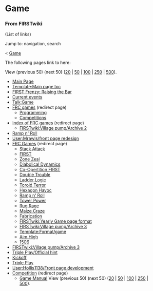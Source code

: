 # Game

### From FIRSTwiki

(List of links)

Jump to: navigation, search

&lt; [Game](/index.php?title=Game&redirect=no "Game" )  

The following pages link to here:

View (previous 50) (next 50)
([20](/index.php?title=Special:Whatlinkshere/Game&limit=20&from=0
"Special:Whatlinkshere/Game" ) |
[50](/index.php?title=Special:Whatlinkshere/Game&limit=50&from=0
"Special:Whatlinkshere/Game" ) |
[100](/index.php?title=Special:Whatlinkshere/Game&limit=100&from=0
"Special:Whatlinkshere/Game" ) |
[250](/index.php?title=Special:Whatlinkshere/Game&limit=250&from=0
"Special:Whatlinkshere/Game" ) |
[500](/index.php?title=Special:Whatlinkshere/Game&limit=500&from=0
"Special:Whatlinkshere/Game" )).

  * [Main Page](Main_Page "Main Page" )
  * [Template:Main page toc](Template:Main_page_toc "Template:Main page toc" )
  * [FIRST Frenzy: Raising the Bar](FIRST_Frenzy:_Raising_the_Bar "FIRST Frenzy: Raising the Bar" )
  * [Current events](Current_events "Current events" )
  * [Talk:Game](Talk:Game "Talk:Game" )
  * [FRC games](/index.php?title=FRC_games&redirect=no "FRC games" ) (redirect page) 
    * [Programming](Programming "Programming" )
    * [Competitions](Competitions "Competitions" )
  * [Index of FRC games](/index.php?title=Index_of_FRC_games&redirect=no "Index of FRC games" ) (redirect page) 
    * [FIRSTwiki:Village pump/Archive 2](FIRSTwiki:Village_pump/Archive_2 "FIRSTwiki:Village pump/Archive 2" )
  * [Ramp n' Roll](Ramp_n%27_Roll "Ramp n' Roll" )
  * [User:Mrawls/front page redesign](User:Mrawls/front_page_redesign "User:Mrawls/front page redesign" )
  * [FRC Games](/index.php?title=FRC_Games&redirect=no "FRC Games" ) (redirect page) 
    * [Stack Attack](Stack_Attack "Stack Attack" )
    * [FIRST](FIRST "FIRST" )
    * [Zone Zeal](Zone_Zeal "Zone Zeal" )
    * [Diabolical Dynamics](Diabolical_Dynamics "Diabolical Dynamics" )
    * [Co-Opertition FIRST](Co-Opertition_FIRST "Co-Opertition FIRST" )
    * [Double Trouble](Double_Trouble "Double Trouble" )
    * [Ladder Logic](Ladder_Logic "Ladder Logic" )
    * [Toroid Terror](Toroid_Terror "Toroid Terror" )
    * [Hexagon Havoc](Hexagon_Havoc "Hexagon Havoc" )
    * [Ramp n' Roll](Ramp_n%27_Roll "Ramp n' Roll" )
    * [Tower Power](Tower_Power "Tower Power" )
    * [Rug Rage](Rug_Rage "Rug Rage" )
    * [Maize Craze](Maize_Craze "Maize Craze" )
    * [Fabrication](Fabrication "Fabrication" )
    * [FIRSTwiki:Yearly Game page format](FIRSTwiki:Yearly_Game_page_format "FIRSTwiki:Yearly Game page format" )
    * [FIRSTwiki:Village pump/Archive 3](FIRSTwiki:Village_pump/Archive_3 "FIRSTwiki:Village pump/Archive 3" )
    * [Template:Format/game](Template:Format/game "Template:Format/game" )
    * [Aim High](Aim_High "Aim High" )
    * [1506](1506 "1506" )
  * [FIRSTwiki:Village pump/Archive 3](FIRSTwiki:Village_pump/Archive_3 "FIRSTwiki:Village pump/Archive 3" )
  * [Triple Play/Official hint](Triple_Play/Official_hint "Triple Play/Official hint" )
  * [Kickoff](Kickoff "Kickoff" )
  * [Triple Play](Triple_Play "Triple Play" )
  * [User:Hollis1138/Front page development](User:Hollis1138/Front_page_development "User:Hollis1138/Front page development" )
  * [Competition](/index.php?title=Competition&redirect=no "Competition" ) (redirect page) 
    * [Game Manual](Game_Manual "Game Manual" )
View (previous 50) (next 50)
([20](/index.php?title=Special:Whatlinkshere/Game&limit=20&from=0
"Special:Whatlinkshere/Game" ) |
[50](/index.php?title=Special:Whatlinkshere/Game&limit=50&from=0
"Special:Whatlinkshere/Game" ) |
[100](/index.php?title=Special:Whatlinkshere/Game&limit=100&from=0
"Special:Whatlinkshere/Game" ) |
[250](/index.php?title=Special:Whatlinkshere/Game&limit=250&from=0
"Special:Whatlinkshere/Game" ) |
[500](/index.php?title=Special:Whatlinkshere/Game&limit=500&from=0
"Special:Whatlinkshere/Game" )).

